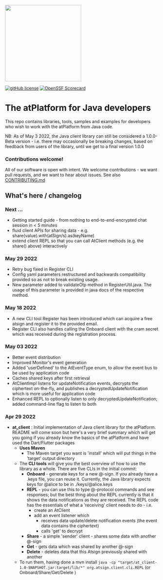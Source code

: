 <img width=250px src="https://atsign.dev/assets/img/atPlatform_logo_gray.svg?sanitize=true">

[![gitHub license](https://img.shields.io/badge/license-BSD3-blue.svg)](./LICENSE)
[![OpenSSF Scorecard](https://api.securityscorecards.dev/projects/github.com/atsign-foundation/at_java/badge)](https://api.securityscorecards.dev/projects/github.com/atsign-foundation/at_java)

# The atPlatform for Java developers

This repo contains libraries, tools, samples and examples for developers who wish
to work with the atPlatform from Java code.

NB: As of May 3 2022, the Java client library can still be considered a 1.0.0-Beta version - i.e. there may occasionally
be breaking changes, based on feedback from users of the library, until we get to a final version 1.0.0

### Contributions welcome!

All of our software is open with intent. We welcome contributions - we want pull requests, and we want
to hear about issues. See also [CONTRIBUTING.md](CONTRIBUTING.md)

## What's here / changelog
### Next ...
* Getting started guide - from nothing to end-to-end-encrypted chat session in < 5 minutes
* fluid client APIs for sharing data - e.g. share(value).with(atSign/s).as(keyName)
* extend client REPL so that you can call AtClient methods (e.g. the share() above) interactively

### May 29 2022
* Retry bug fixed in Register CLI
* Config yaml parameters restructured and backwards compatibility provided so as not to break existing usage.
* New parameter added to validateOtp method in RegisterUtil.java. The usage of this parameter is provided in
  java docs of the respective method.


### May 18 2022
* A new CLI tool Register has been introduced which can acquire a free atsign and register it to the provided email.
* Register CLI also handles calling the Onboard client with the cram secret which was received during the registration process.

### May 03 2022
* Better event distribution
* Improved Monitor's event generation
* Added 'userDefined' to the AtEventType enum, to allow the event bus to be used by application code
* Caches shared keys after first retrieval
* AtClientImpl listens for updateNotification events, decrypts the ciphertext on-the-fly, and publishes a decryptedUpdateNotification
  which is more useful for application code
* Enhanced REPL to optionally listen to only decryptedUpdateNotification; added command-line flag to listen to both

### Apr 29 2022
* **at_client** : Initial implementation of Java client library for the atPlatform. README will come soon
  but here's a very brief summary which will get you going if you already know the basics of the atPlatform
  and have used the Dart/Flutter packages
    * **Uses Maven**
        * The Maven target you want is 'install' which will put things in the 'target' output directory
    * The **CLI tools** will give you the best overview of how to use the library as a whole. There are five CLIs
      in the initial commit:
        * **Onboard** - generate keys for a new @-sign. If you already have a .keys file, you can reuse it.
          Currently, the Java library expects keys for @alice to be in ./keys/@alice.keys
        * **REPL** - you can use this to type @-protocol commands and see responses; but the best thing about the
          REPL currently is that it shows the data notifications as they are received. The REPL code has the
          essentials of what a 'receiving' client needs to do - i.e.
            * create an AtClient
            * add an event listener which
                * receives data update/delete notification events (the event data contains the ciphertext)
                * calls 'get' to decrypt
        * **Share** - a simple 'sender' client - shares some data with another @-sign
        * **Get** - gets data which was shared by another @-sign
        * **Delete** - deletes data that this Atsign previously shared with another
    * To run them, having done a mvn install
      `java -cp "target/at_client-1.0-SNAPSHOT.jar:target/lib/*" org.atsign.client.cli.REPL` (or Onboard/Share/Get/Delete )
